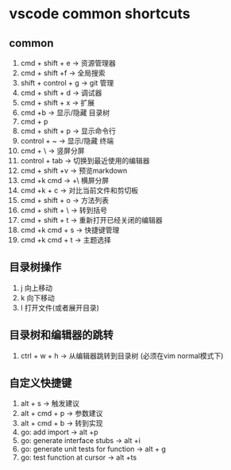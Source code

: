 # vscode common shortcuts
## common
1. cmd + shift + e  -> 资源管理器
2. cmd + shift +f  -> 全局搜索
3. shift + control + g -> git 管理
4. cmd + shift + d -> 调试器
5. cmd + shift + x -> 扩展
6. cmd +b  ->  显示/隐藏 目录树
7. cmd + p 
8. cmd + shift + p  -> 显示命令行
9. control + ~ -> 显示/隐藏 终端
10. cmd + \ -> 竖屏分屏
11. control + tab -> 切换到最近使用的编辑器
12. cmd + shift +v -> 预览markdown
13. cmd +k cmd -> +\ 横屏分屏
14. cmd +k + c -> 对比当前文件和剪切板
15. cmd + shift + o -> 方法列表
16. cmd + shift + \ -> 转到括号
17. cmd + shift + t -> 重新打开已经关闭的编辑器
18. cmd +k cmd + s -> 快捷键管理
19. cmd +k cmd + t -> 主题选择

## 目录树操作
1. j 向上移动
2. k 向下移动
3. l 打开文件(或者展开目录)

## 目录树和编辑器的跳转
1. ctrl + w + h   -> 从编辑器跳转到目录树 (必须在vim normal模式下)


## 自定义快捷键
1. alt + s -> 触发建议
2. alt + cmd + p -> 参数建议
3. alt + cmd + b -> 转到实现
4. go: add import -> alt +p
5. go: generate interface stubs -> alt +i
6. go: generate unit tests for function -> alt + g
7. go: test function at cursor -> alt +ts
